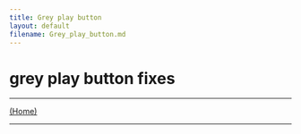 ```yaml
---
title: Grey play button
layout: default
filename: Grey_play_button.md
--- 
```




# grey play button fixes



****



[(Home)](home.md)
****